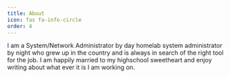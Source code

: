 ```yaml
---
title: About
icon: fas fa-info-circle
order: 4
---
```


I am a System/Network Administrator by day homelab system administrator by night who grew up in the country and is always in search of the right tool for the job. I am happily married to my highschool sweetheart and enjoy writing about what ever it is I am working on.
